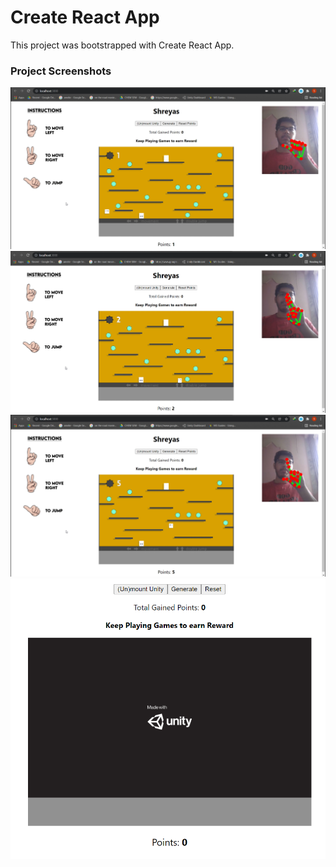 # Create React App

This project was bootstrapped with Create React App.

### Project Screenshots

<img src="2.png">
<img src="3.png">
<img src="5.png">
<img src="unity.png">
